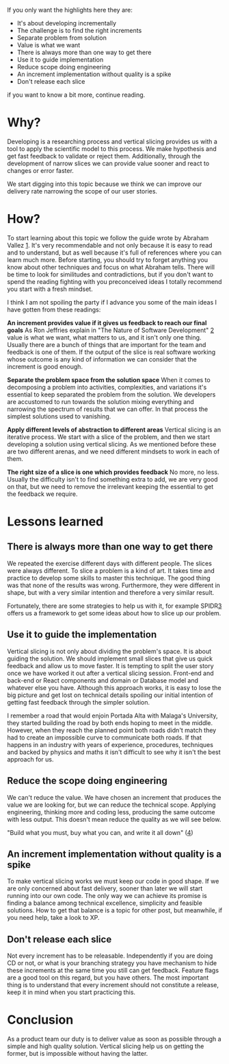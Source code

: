 

If you only want the highlights here they are:

* It's about developing incrementally
* The challenge is to find the right increments
* Separate problem from solution
* Value is what we want
* There is always more than one way to get there
* Use it to guide implementation
* Reduce scope doing engineering
* An increment implementation without quality is a spike
* Don't release each slice

if you want to know a bit more, continue reading.


# Why?

Developing is a researching process and vertical slicing provides us with a tool to apply the scientific model to this process. We make hypothesis and get fast feedback to validate or reject them. Additionally, through the development of narrow slices we can provide value sooner and react to changes or error faster. 

We start digging into this topic because we think we can improve our delivery rate narrowing the scope of our user stories.

# How?

To start learning about this topic we follow the guide wrote by Abraham Vallez [1](https://abrahamvallez.medium.com/vertical-slicing-i-desaprende-lo-que-sabes-sobre-user-stories-y-pon-el-foco-en-desarrollo-b859c5827326). It's very recommendable and not only because it is easy to read and to understand, but as well because it's full of references where you can learn much more. Before starting, you should try to forget anything you know about other techniques and focus on what Abraham tells. There will be time to look for similitudes and contradictions, but if you don't want to spend the reading fighting with you preconceived ideas I totally recommend you start with a fresh mindset.

I think I am not spoiling the party if I advance you some of the main ideas I have gotten from these readings:

**An increment provides value if it gives us feedback to reach our final goals**
As Ron Jeffries explain in "The Nature of Software Development" [2](https://pragprog.com/titles/rjnsd/the-nature-of-software-development/) value is what we want, what matters to us, and it isn't only one thing. Usually there are a bunch of things that are important for the team and feedback is one of them. If the output of the slice is real software working whose outcome is any kind of information we can consider that the increment is good enough.

**Separate the problem space from the solution space**
When it comes to decomposing a problem into activities, complexities, and variations it's essential to keep separated the problem from the solution. We developers are accustomed to run towards the solution mixing everything and narrowing the spectrum of results that we can offer. In that process the simplest solutions used to vanishing.

**Apply different levels of abstraction to different areas**
Vertical slicing is an iterative process. We start with a slice of the problem, and then we start developing a solution using vertical slicing. As we mentioned before these are two different arenas, and we need different mindsets to work in each of them. 

**The right size of a slice is one which provides feedback**
No more, no less. Usually the difficulty isn't to find something extra to add, we are very good on that, but we need to remove the irrelevant keeping the essential to get the feedback we require.

# Lessons learned

## There is always more than one way to get there
We repeated the exercise different days with different people. The slices were always different. To slice a problem is a kind of art. It takes time and practice to develop some skills to master this technique. The good thing was that none of the results was wrong. Furthermore, they were different in shape, but with a very similar intention and therefore a very similar result. 

Fortunately, there are some strategies to help us with it, for example SPIDR[3](https://www.autentia.com/en/2018/07/23/spidr-una-tecnica-para-dividir-tus-historias-de-usuario/) offers us a framework to get some ideas about how to slice up our problem.


## Use it to guide the implementation
Vertical slicing is not only about dividing the problem's space. It is about guiding the solution. We should implement small slices that give us quick feedback and allow us to move faster. It is tempting to split the user story once we have worked it out after a vertical slicing session. Front-end and back-end or React components and domain or Database model and whatever else you have. Although this approach works, it is easy to lose the big picture and get lost on technical details spoiling our initial intention of getting fast feedback through the simpler solution. 

I remember a road that would enjoin Portada Alta with Malaga's University, they started building the road by both ends hoping to meet in the middle. However, when they reach the planned point both roads didn't match they had to create an impossible curve to communicate both roads. If that happens in an industry with years of experience, procedures, techniques and backed by physics and maths it isn't difficult to see why it isn't the best approach for us.

## Reduce the scope doing engineering
We can't reduce the value. We have chosen an increment that produces the value we are looking for, but we can reduce the technical scope. Applying engineering, thinking more and coding less, producing the same outcome with less output. This doesn't mean reduce the quality as we will see below. 

"Build what you must, buy what you can, and write it all down" ([4](https://increment.com/teams/code-less-engineer-more/?utm_medium=earned-email&utm_source=de19&utm_campaign=GLOBAL_4df5&utm_content=89c8&utm_term=da67f7d830ef&mkt_tok=MDcyLU1ESy0yODMAAAGBY3xK51VQT3urZs9rScedbX7GsjQ0lJOG6bCq6CxfZln2_jTwHpM5dYMuL-0wwZjVRjrf273PcYC2SPvRSfgaaZ40qN0agU6NaXvX0FaNrvbTca8))

## An increment implementation without quality is a spike
To make vertical slicing works we must keep our code in good shape. If we are only concerned about fast delivery, sooner than later we will start running into our own code. The only way we can achieve its promise is finding a balance among technical excellence, simplicity and feasible solutions. How to get that balance is a topic for other post, but meanwhile, if you need help, take a look to XP.

## Don't release each slice
Not every increment has to be releasable. Independently if you are doing CD or not, or what is your branching strategy you have mechanism to hide these increments at the same time you still can get feedback. Feature flags are a good tool on this regard, but you have others. The most important thing is to understand that every increment should not constitute a release, keep it in mind when you start practicing this.


# Conclusion
As a product team our duty is to deliver value as soon as possible through a simple and high quality solution. Vertical slicing help us on getting the former, but is impossible without having the latter. 
